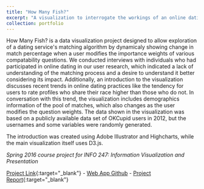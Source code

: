 ```yaml
---
title: "How Many Fish?"
excerpt: "A visualization to interrogate the workings of an online dating algorithm. (Spring 2016)<br/><img src='/images/500x300.png'>"
collection: portfolio
---
```


How Many Fish? is a data visualization project designed to allow exploration of a dating service's matching algorithm by dynamicaly showing change in match percentage when a user modifies the importance weights of various compatability questions. We conducted interviews with individuals who had participated in online dating in our user research, which indicated a lack of understanding of the matching process and a desire to understand it better considering its impact. Additionally, an introduction to the visualization discusses recent trends in online dating practices like the tendency for users to rate profiles who share their race higher than those who do not. In conversation with this trend, the visualization includes demographics information of the pool of matches, which also changes as the user modifies the question weights. The data shown in the visualization was based on a publicly available data set of OKCupid users in 2012, but the usernames and some variables were randomly generated.

The introduction was created using Adobe Illustrator and Highcharts, while the main visualization itself uses D3.js. 

_Spring 2016 course project for INFO 247: Information Visualization and Presentation_

[Project Link](http://howmanyfish.herokuapp.com/){:target="_blank"} - [Web App Github](http://github.com/pdglenn/HowManyFish) - [Project Report](/files/HMF_S16_finalreport.pdf){:target="_blank"}
